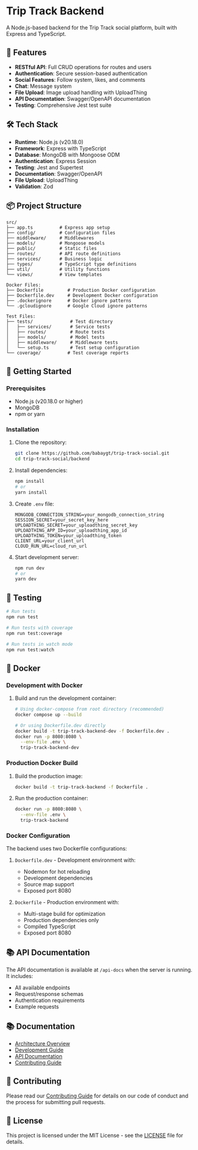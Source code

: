# Trip Track Backend

A Node.js-based backend for the Trip Track social platform, built with Express and TypeScript.

## 🚀 Features

- **RESTful API**: Full CRUD operations for routes and users
- **Authentication**: Secure session-based authentication
- **Social Features**: Follow system, likes, and comments
- **Chat**: Message system
- **File Upload**: Image upload handling with UploadThing
- **API Documentation**: Swagger/OpenAPI documentation
- **Testing**: Comprehensive Jest test suite

## 🛠️ Tech Stack

- **Runtime**: Node.js (v20.18.0)
- **Framework**: Express with TypeScript
- **Database**: MongoDB with Mongoose ODM
- **Authentication**: Express Session
- **Testing**: Jest and Supertest
- **Documentation**: Swagger/OpenAPI
- **File Upload**: UploadThing
- **Validation**: Zod

## 📦 Project Structure

```
src/
├── app.ts          # Express app setup
├── config/         # Configuration files
├── middleware/     # Middlewares
├── models/         # Mongoose models
├── public/         # Static files
├── routes/         # API route definitions
├── services/       # Business logic
├── types/          # TypeScript type definitions
├── util/           # Utility functions
└── views/          # View templates

Docker Files:
├── Dockerfile         # Production Docker configuration
├── Dockerfile.dev     # Development Docker configuration
├── .dockerignore      # Docker ignore patterns
└── .gcloudignore      # Google Cloud ignore patterns

Test Files:
├── tests/              # Test directory
│   ├── services/       # Service tests
│   ├── routes/         # Route tests
│   ├── models/         # Model tests
│   ├── middleware/     # Middleware tests
│   └── setup.ts        # Test setup configuration
└── coverage/          # Test coverage reports
```

## 🚦 Getting Started

### Prerequisites

- Node.js (v20.18.0 or higher)
- MongoDB
- npm or yarn

### Installation

1. Clone the repository:

   ```bash
   git clone https://github.com/babaygt/trip-track-social.git
   cd trip-track-social/backend
   ```

2. Install dependencies:

   ```bash
   npm install
   # or
   yarn install
   ```

3. Create `.env` file:

   ```env
   MONGODB_CONNECTION_STRING=your_mongodb_connection_string
   SESSION_SECRET=your_secret_key_here
   UPLOADTHING_SECRET=your_uploadthing_secret_key
   UPLOADTHING_APP_ID=your_uploadthing_app_id
   UPLOADTHING_TOKEN=your_uploadthing_token
   CLIENT_URL=your_client_url
   CLOUD_RUN_URL=cloud_run_url
   ```

4. Start development server:
   ```bash
   npm run dev
   # or
   yarn dev
   ```

## 🧪 Testing

```bash
# Run tests
npm run test

# Run tests with coverage
npm run test:coverage

# Run tests in watch mode
npm run test:watch
```

## 🐳 Docker

### Development with Docker

1. Build and run the development container:

   ```bash
   # Using docker-compose from root directory (recommended)
   docker compose up --build

   # Or using Dockerfile.dev directly
   docker build -t trip-track-backend-dev -f Dockerfile.dev .
   docker run -p 8080:8080 \
     --env-file .env \
     trip-track-backend-dev
   ```

### Production Docker Build

1. Build the production image:

   ```bash
   docker build -t trip-track-backend -f Dockerfile .
   ```

2. Run the production container:
   ```bash
   docker run -p 8080:8080 \
     --env-file .env \
     trip-track-backend
   ```

### Docker Configuration

The backend uses two Dockerfile configurations:

1. `Dockerfile.dev` - Development environment with:

   - Nodemon for hot reloading
   - Development dependencies
   - Source map support
   - Exposed port 8080

2. `Dockerfile` - Production environment with:
   - Multi-stage build for optimization
   - Production dependencies only
   - Compiled TypeScript
   - Exposed port 8080

## 📚 API Documentation

The API documentation is available at `/api-docs` when the server is running. It includes:

- All available endpoints
- Request/response schemas
- Authentication requirements
- Example requests

## 📚 Documentation

- [Architecture Overview](../docs/ARCHITECTURE.md)
- [Development Guide](../docs/DEVELOPMENT.md)
- [API Documentation](../docs/SWAGGER_TEMPLATE.md)
- [Contributing Guide](../docs/CONTRIBUTING.md)

## 🤝 Contributing

Please read our [Contributing Guide](../docs/CONTRIBUTING.md) for details on our code of conduct and the process for submitting pull requests.

## 📄 License

This project is licensed under the MIT License - see the [LICENSE](../LICENSE) file for details.
